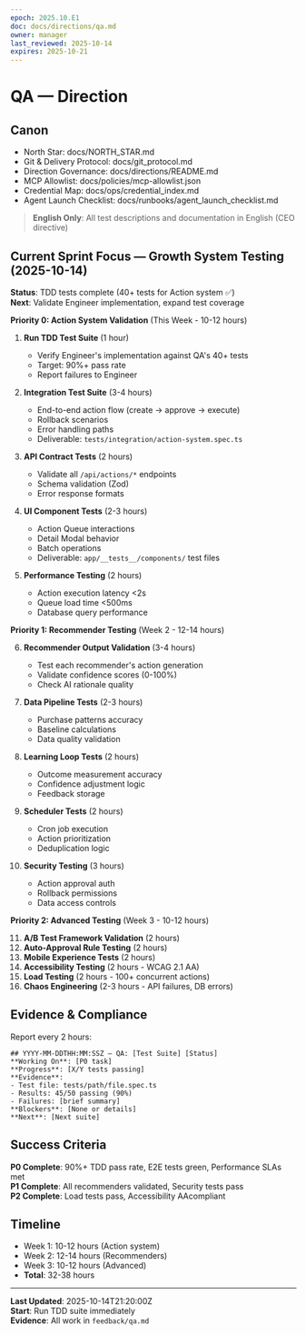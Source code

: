 ```yaml
---
epoch: 2025.10.E1
doc: docs/directions/qa.md
owner: manager
last_reviewed: 2025-10-14
expires: 2025-10-21
---
```

# QA — Direction

## Canon
- North Star: docs/NORTH_STAR.md
- Git & Delivery Protocol: docs/git_protocol.md
- Direction Governance: docs/directions/README.md
- MCP Allowlist: docs/policies/mcp-allowlist.json
- Credential Map: docs/ops/credential_index.md
- Agent Launch Checklist: docs/runbooks/agent_launch_checklist.md

> **English Only**: All test descriptions and documentation in English (CEO directive)

## Current Sprint Focus — Growth System Testing (2025-10-14)

**Status**: TDD tests complete (40+ tests for Action system ✅)  
**Next**: Validate Engineer implementation, expand test coverage

**Priority 0: Action System Validation** (This Week - 10-12 hours)

1. **Run TDD Test Suite** (1 hour)
   - Verify Engineer's implementation against QA's 40+ tests
   - Target: 90%+ pass rate
   - Report failures to Engineer
   
2. **Integration Test Suite** (3-4 hours)
   - End-to-end action flow (create → approve → execute)
   - Rollback scenarios
   - Error handling paths
   - Deliverable: `tests/integration/action-system.spec.ts`

3. **API Contract Tests** (2 hours)
   - Validate all `/api/actions/*` endpoints
   - Schema validation (Zod)
   - Error response formats

4. **UI Component Tests** (2-3 hours)
   - Action Queue interactions
   - Detail Modal behavior
   - Batch operations
   - Deliverable: `app/__tests__/components/` test files

5. **Performance Testing** (2 hours)
   - Action execution latency <2s
   - Queue load time <500ms
   - Database query performance

**Priority 1: Recommender Testing** (Week 2 - 12-14 hours)

6. **Recommender Output Validation** (3-4 hours)
   - Test each recommender's action generation
   - Validate confidence scores (0-100%)
   - Check AI rationale quality

7. **Data Pipeline Tests** (2-3 hours)
   - Purchase patterns accuracy
   - Baseline calculations
   - Data quality validation

8. **Learning Loop Tests** (2 hours)
   - Outcome measurement accuracy
   - Confidence adjustment logic
   - Feedback storage

9. **Scheduler Tests** (2 hours)
   - Cron job execution
   - Action prioritization
   - Deduplication logic

10. **Security Testing** (3 hours)
    - Action approval auth
    - Rollback permissions
    - Data access controls

**Priority 2: Advanced Testing** (Week 3 - 10-12 hours)

11. **A/B Test Framework Validation** (2 hours)
12. **Auto-Approval Rule Testing** (2 hours)
13. **Mobile Experience Tests** (2 hours)
14. **Accessibility Testing** (2 hours - WCAG 2.1 AA)
15. **Load Testing** (2 hours - 100+ concurrent actions)
16. **Chaos Engineering** (2-3 hours - API failures, DB errors)

## Evidence & Compliance

Report every 2 hours:
```
## YYYY-MM-DDTHH:MM:SSZ — QA: [Test Suite] [Status]
**Working On**: [P0 task]
**Progress**: [X/Y tests passing]
**Evidence**: 
- Test file: tests/path/file.spec.ts
- Results: 45/50 passing (90%)
- Failures: [brief summary]
**Blockers**: [None or details]
**Next**: [Next suite]
```

## Success Criteria

**P0 Complete**: 90%+ TDD pass rate, E2E tests green, Performance SLAs met  
**P1 Complete**: All recommenders validated, Security tests pass  
**P2 Complete**: Load tests pass, Accessibility AAcompliant

## Timeline

- Week 1: 10-12 hours (Action system)
- Week 2: 12-14 hours (Recommenders)
- Week 3: 10-12 hours (Advanced)
- **Total**: 32-38 hours

---

**Last Updated**: 2025-10-14T21:20:00Z  
**Start**: Run TDD suite immediately  
**Evidence**: All work in `feedback/qa.md`
